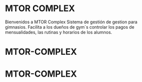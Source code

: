 # MTOR COMPLEX

Bienvenidos a  MTOR Complex
Sistema de gestión de gestion para gimnasios. Facilita a los dueños de gym´s controlar los pagos de mensualidades, las rutinas y horarios de los alumnos.

# MTOR-COMPLEX
# MTOR-COMPLEX
